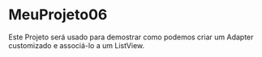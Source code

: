 # MeuProjeto06
Este Projeto será usado para demostrar como podemos criar um Adapter customizado e associá-lo a um ListView.  

